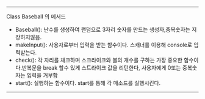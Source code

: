 ****
Class Baseball 의 메서드 
* Baseball(): 난수를 생성하여 랜덤으로 3자리 숫자를 만드는 생성자,중복숫자는 저장하지않음.
* makeInput(): 사용자로부터 입력을 받는 함수이다. 스캐너를 이용해 console로 입력받는다.
* check(): 각 자리를 채크하며 스크라이크와 볼의 개수를 구하는 가장 중요한 함수이다.반복문을 break 할수 있게 스트라이크 값을 리턴한다,
사용자에게 0또는 중복숫자는 입력을 거부함
* start(): 실행하는 함수이다. start를 통해 각 매소드를 실행시킨다.
****